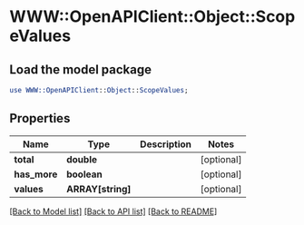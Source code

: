 # WWW::OpenAPIClient::Object::ScopeValues

## Load the model package
```perl
use WWW::OpenAPIClient::Object::ScopeValues;
```

## Properties
Name | Type | Description | Notes
------------ | ------------- | ------------- | -------------
**total** | **double** |  | [optional] 
**has_more** | **boolean** |  | [optional] 
**values** | **ARRAY[string]** |  | [optional] 

[[Back to Model list]](../README.md#documentation-for-models) [[Back to API list]](../README.md#documentation-for-api-endpoints) [[Back to README]](../README.md)


